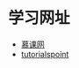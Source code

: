 # 学习网址

- [慕课网][imooc]
- [tutorialspoint][tutorialspoint]

[imooc]: https://www.imooc.com/
[tutorialspoint]: http://www.tutorialspoint.com/